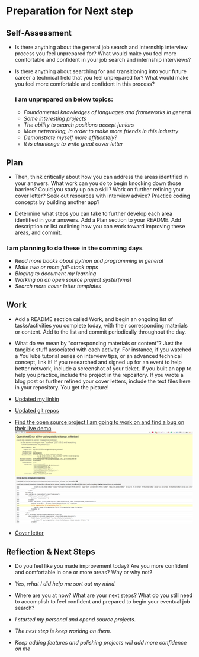# Preparation for Next step

## Self-Assessment

- Is there anything about the general job search and internship interview process you feel unprepared for? What would make you feel more comfortable and confident in your job search and internship interviews?

- Is there anything about searching for and transitioning into your future career a technical field that you feel unprepared for? What would make you feel more comfortable and confident in this process?

  ### I am unprepared on below topics:

  - *Foundamental knowledges of languages and frameworks in general*
  - *Some interesting projects*
  - *The ability to search positions accept juniors*
  - *More networking, in order to make more friends in this industry*
  - *Demonstrate myself more effitiontely?*
  - *It is chanlenge to write great cover letter*

## Plan

- Then, think critically about how you can address the areas identified in your answers. What work can you do to begin knocking down those barriers? Could you study up on a skill? Work on further refining your cover letter? Seek out resources with interview advice? Practice coding concepts by building another app?

- Determine what steps you can take to further develop each area identified in your answers. Add a Plan section to your README. Add description or list outlining how you can work toward improving these areas, and commit.

### I am planning to do these in the comming days

  - *Read more books about python and programming in general*
  - *Make two or more full-stack apps*
  - *Bloging to document my learning*
  - *Working on an open source project syster(vms)*
  - *Search more cover letter templates*
  

## Work

- Add a README section called Work, and begin an ongoing list of tasks/activities you complete today, with their corresponding materials or content. Add to the list and commit periodically throughout the day.

- What do we mean by "corresponding materials or content"? Just the tangible stuff associated with each activity. For instance, if you watched a YouTube tutorial series on interview tips, or an advanced technical concept, link it! If you researched and signed up for an event to help better network, include a screenshot of your ticket. If you built an app to help you practice, include the project in the repository. If you wrote a blog post or further refined your cover letters, include the text files here in your repository. You get the picture!

- [Updated my linkin](https://www.linkedin.com/in/adrianacmy/)
- [Updated git repos](https://github.com/Adrianacmy?tab=repositories)
- [Find the open source project I am going to work on and find a bug on their live demo](https://github.com/systers/vms)
![bug](bug.png)
- [Cover letter](https://docs.google.com/document/d/1Gs0GIPU-eh3nldlXUul0J2U_SieXgPWaIJ6t7YZrnJQ/edit?usp=sharing)


## Reflection & Next Steps

- Do you feel like you made improvement today? Are you more confident and comfortable in one or more areas? Why or why not?

- *Yes, what I did help me sort out my mind.*

- Where are you at now? What are your next steps? What do you still need to accomplish to feel confident and prepared to begin your eventual job search?

- *I started my personal and opend source projects.*
- *The next step is keep working on them.*
- *Keep adding features and polishing projects will add more confidence on me*